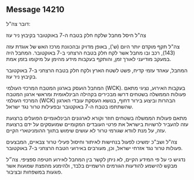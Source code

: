 ## Message 14210

דובר צה"ל:

צה"ל חיסל מחבל שלקח חלק בטבח ה-7 באוקטובר בקיבוץ ניר עוז

צה"ל תקף מוקדם יותר היום (ש'), באופן מדויק ובהכוונת מרכז האש של אוגדת עזה (143), רכב ובו מחבל אשר לקח חלק בטבח הרצחני ב-7 באוקטובר. 
המחבל היה במעקב מודיעני לאורך זמן, והותקף בעקבות מידע מהימן על מיקומו בזמן אמת.

המחבל, עאהד עזמי קדיח, פשט לשטח הארץ ולקח חלק בטבח הרצחני ב-7 באוקטובר בקיבוץ ניר עוז.

המחבל הועסק בארגון המטבח המרכזי העולמי (WCK). בעקבות האירוע, נציגי מתאם פעולות הממשלה בשטחים דרשו מבכירים בקהילה הבינלאומית ומראשי ארגון המטבח המרכזי העולמי (WCK) הבהרות וביצוע בירור דחוף, בנושא העסקת עובדי הארגון שהשתתפו בטבח ה-7 באוקטובר ובפעילות טרור נגד ישראל.

מתאם פעולות הממשלה בשטחים חוזר וקורא לארגונים הבינלאומיים הפועלים ברצועת עזה להעביר לרשויות בישראל את פרטי העובדים המקומיים שמועסקים על ידם ברצועת עזה, על מנת לוודא שגורמי טרור לא עושים שימוש בתווך ההומניטארי הקיים.

צה"ל ושב"כ ימשיכו לפעול בנחישות לאיתור וחיסול פעילי טרור צבאיים, המבצעים פעולות טרור נגד אזרחי ישראל, וכן, מעורבים באירועי הטבח הרצחני ב-7 באוקטובר.

נדגיש כי על פי המידע הקיים, לא ניתן לקשר בין המחבל לאירוע חטיפה ספציפי.
צה״ל מבקש להישמע להודעות הגורמים הרשמיים בלבד, ולהימנע מהפצת שמועות אשר פוגעות במשפחות ובציבור.

